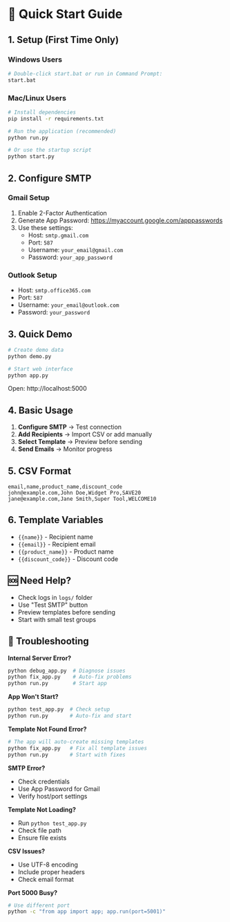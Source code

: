 # 🚀 Quick Start Guide

## 1. Setup (First Time Only)

### Windows Users
```bash
# Double-click start.bat or run in Command Prompt:
start.bat
```

### Mac/Linux Users
```bash
# Install dependencies
pip install -r requirements.txt

# Run the application (recommended)
python run.py

# Or use the startup script
python start.py
```

## 2. Configure SMTP

### Gmail Setup
1. Enable 2-Factor Authentication
2. Generate App Password: https://myaccount.google.com/apppasswords
3. Use these settings:
   - Host: `smtp.gmail.com`
   - Port: `587`
   - Username: `your_email@gmail.com`
   - Password: `your_app_password`

### Outlook Setup
- Host: `smtp.office365.com`
- Port: `587`
- Username: `your_email@outlook.com`
- Password: `your_password`

## 3. Quick Demo

```bash
# Create demo data
python demo.py

# Start web interface
python app.py
```

Open: http://localhost:5000

## 4. Basic Usage

1. **Configure SMTP** → Test connection
2. **Add Recipients** → Import CSV or add manually
3. **Select Template** → Preview before sending
4. **Send Emails** → Monitor progress

## 5. CSV Format

```csv
email,name,product_name,discount_code
john@example.com,John Doe,Widget Pro,SAVE20
jane@example.com,Jane Smith,Super Tool,WELCOME10
```

## 6. Template Variables

- `{{name}}` - Recipient name
- `{{email}}` - Recipient email
- `{{product_name}}` - Product name
- `{{discount_code}}` - Discount code

## 🆘 Need Help?

- Check logs in `logs/` folder
- Use "Test SMTP" button
- Preview templates before sending
- Start with small test groups

## 🔧 Troubleshooting

**Internal Server Error?**
```bash
python debug_app.py  # Diagnose issues
python fix_app.py    # Auto-fix problems
python run.py        # Start app
```

**App Won't Start?**
```bash
python test_app.py  # Check setup
python run.py       # Auto-fix and start
```

**Template Not Found Error?**
```bash
# The app will auto-create missing templates
python fix_app.py   # Fix all template issues
python run.py       # Start with fixes
```

**SMTP Error?**
- Check credentials
- Use App Password for Gmail
- Verify host/port settings

**Template Not Loading?**
- Run `python test_app.py`
- Check file path
- Ensure file exists

**CSV Issues?**
- Use UTF-8 encoding
- Include proper headers
- Check email format

**Port 5000 Busy?**
```bash
# Use different port
python -c "from app import app; app.run(port=5001)"
```
